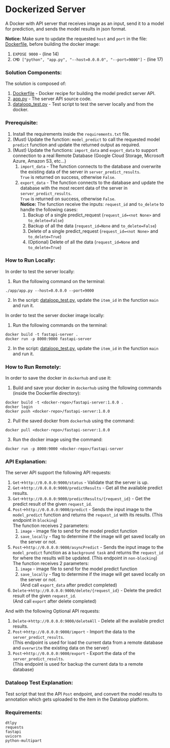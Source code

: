 # Dockerized Server

A Docker with API server that receives image as an input, send it to a model for prediction, and sends the model 
results in json format.

**Notice:** Make sure to update the requested `host` and `port` in the file: [Dockerfile](app%2FDockerfile), 
before building the docker image: 
1. `EXPOSE 9000` - (line 14)
2. `CMD ["python", "app.py", "--host=0.0.0.0", "--port=9000"]` - (line 17)


### Solution Components: 

The solution is composed of:
1. [Dockerfile](app%2FDockerfile) - Docker recipe for building the model predict server API.
2. [app.py](app%2Fapp.py) - The server API source code.
3. [dataloop_test.py](dataloop_test.py) - Test script to test the server locally and from the docker.

### Prerequisite:

1. Install the requirements inside the `requirements.txt` file.
2. (Must) Update the function: `model_predict` to call the requested model `predict` function
   and update the returned output as required.
3. (Must) Update the functions: `import_data` and `export_data` to support connection to a real Remote Database
   (Google Cloud Storage, Microsoft Azure, Amazon S3, etc...)
   1. `import_data` - The function connects to the database and overwrite the existing data of the server in 
      `server_predict_results`. \
      `True` is returned on success, otherwise `False`.
   2. `export_data` - The function connects to the database and update the database with the most recent data of the 
   server in `server_predict_results`. \
   `True` is returned on success, otherwise `False`. \
   **Notice:** The function receive the inputs: `request_id` and `to_delete` to handle the following cases:
      1. Backup of a single predict_request (`request_id=<not None>` and `to_delete=False`)
      2. Backup of all the data (`request_id=None` and `to_delete=False`)
      3. Delete of a single predict_request (`request_id=<not None>` and `to_delete=True`)
      4. (Optional) Delete of all the data (`request_id=None` and `to_delete=True`)
   

### How to Run Locally:
In order to test the server locally:
1. Run the following command on the terminal:
```
./app/app.py --host=0.0.0.0 --port=9000
```
2. In the script: [dataloop_test.py](dataloop_test.py), update the `item_id` in the function `main` and run it.

In order to test the server docker image locally:
1. Run the following commands on the terminal:
```
docker build -t fastapi-server .
docker run -p 8000:9000 fastapi-server
```
2. In the script: [dataloop_test.py](dataloop_test.py), update the `item_id` in the function `main` and run it.

### How to Run Remotely:
In order to save the docker in `dockerhub` and use it:
1. Build and save your docker in `dockerhub` using the following commands (inside the Dockerfile directory):
```
docker build -t <docker-repo>/fastapi-server:1.0.0 .
docker login
docker push <docker-repo>/fastapi-server:1.0.0
```
2. Pull the saved docker from `dockerhub` using the command:
```
docker pull <docker-repo>/fastapi-server:1.0.0
```
3. Run the docker image using the command:
```
docker run -p 8000:9000 <docker-repo>/fastapi-server
```

### API Explanation:
The server API support the following API requests:
1. `Get`->`http://0.0.0.0:9000/status` - Validate that the server is up.
2. `Get`->`http://0.0.0.0:9000/predictResults` - Get all the available predict results.
3. `Get`->`http://0.0.0.0:9000/predictResults/{request_id}` - Get the predict result of the given `request_id`.
4. `Post`->`http://0.0.0.0:9000/predict` - Sends the input image to the `model_predict` function and returns the 
`request_id` with its results. (This endpoint in `blocking`) \
The function receives 2 parameters: 
   1. `image` - image file to send for the model predict function
   2. `save_locally` - flag to determine if the image will get saved locally on the server or not.
5. `Post`->`http://0.0.0.0:9000/asyncPredict` - Sends the input image to the `model_predict` function as a 
`background task` and returns the `request_id` for where the results will be updated. (This endpoint in `non-blocking`) \
The function receives 2 parameters: 
   1. `image` - image file to send for the model predict function
   2. `save_locally` - flag to determine if the image will get saved locally on the server or not. \
   (And call `export_data` after predict completed)
6. `Delete`->`http://0.0.0.0:9000/delete/{request_id}` - Delete the predict result of the given `request_id`. \
(And call `export` after delete completed)

And with the following Optional API requests:
1. `Delete`->`http://0.0.0.0:9000/deleteAll` - Delete all the available predict results.
2. `Post`->`http://0.0.0.0:9000/import` - Import the data to the `server_predict_results`. \
(This endpoint is used for load the current data from a remote database and `overwrite` the existing data on the server)
3. `Post`->`http://0.0.0.0:9000/export` - Export the data of the `server_predict_results`. \
(This endpoint is used for backup the current data to a remote database)

### Dataloop Test Explanation:
Test script that test the API `Post` endpoint,
and convert the model results to annotation which gets uploaded to the item in the Dataloop platform.

### Requirements:

`dtlpy` \
`requests` \
`fastapi` \
`uvicorn` \
`python-multipart`
